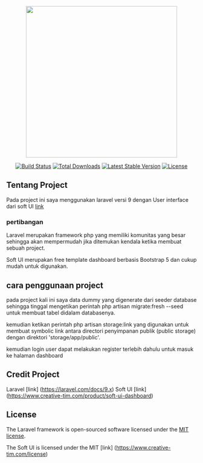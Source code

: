 <p align="center"><a href="https://laravel.com" target="_blank"><img src="https://raw.githubusercontent.com/laravel/art/master/logo-lockup/5%20SVG/2%20CMYK/1%20Full%20Color/laravel-logolockup-cmyk-red.svg" width="400"></a></p>

<p align="center">
<a href="https://travis-ci.org/laravel/framework"><img src="https://travis-ci.org/laravel/framework.svg" alt="Build Status"></a>
<a href="https://packagist.org/packages/laravel/framework"><img src="https://img.shields.io/packagist/dt/laravel/framework" alt="Total Downloads"></a>
<a href="https://packagist.org/packages/laravel/framework"><img src="https://img.shields.io/packagist/v/laravel/framework" alt="Latest Stable Version"></a>
<a href="https://packagist.org/packages/laravel/framework"><img src="https://img.shields.io/packagist/l/laravel/framework" alt="License"></a>
</p>

## Tentang Project

Pada project ini saya menggunakan laravel versi 9 dengan User interface dari soft UI [link](https://www.creative-tim.com/product/soft-ui-dashboard) 

### pertibangan 
Laravel merupakan framework php yang memiliki komunitas yang besar sehingga akan mempermudah jika ditemukan kendala ketika membuat sebuah project.

Soft UI merupakan free template dashboard berbasis Bootstrap 5 dan cukup mudah untuk digunakan.

## cara penggunaan project

pada project kali ini saya data dummy yang digenerate dari seeder database sehingga tinggal mengetikan perintah 
php artisan migrate:fresh --seed untuk membuat tabel didalam databasenya.

kemudian ketikan perintah php artisan storage:link yang digunakan untuk membuat symbolic link antara directori penyimpanan publik (public storage) dengan direktori 'storage/app/public'.

kemudian login user dapat melakukan register terlebih dahulu untuk masuk ke halaman dashboard

## Credit Project 
Laravel [link] (https://laravel.com/docs/9.x)
Soft UI [link] (https://www.creative-tim.com/product/soft-ui-dashboard)

## License
The Laravel framework is open-sourced software licensed under the [MIT license](https://opensource.org/licenses/MIT).

The Soft UI is licensed under the MIT [link] (https://www.creative-tim.com/license)
